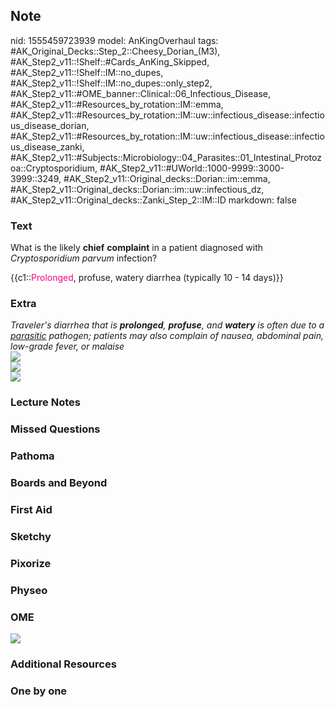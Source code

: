 ## Note
nid: 1555459723939
model: AnKingOverhaul
tags: #AK_Original_Decks::Step_2::Cheesy_Dorian_(M3), #AK_Step2_v11::!Shelf::#Cards_AnKing_Skipped, #AK_Step2_v11::!Shelf::IM::no_dupes, #AK_Step2_v11::!Shelf::IM::no_dupes::only_step2, #AK_Step2_v11::#OME_banner::Clinical::06_Infectious_Disease, #AK_Step2_v11::#Resources_by_rotation::IM::emma, #AK_Step2_v11::#Resources_by_rotation::IM::uw::infectious_disease::infectious_disease_dorian, #AK_Step2_v11::#Resources_by_rotation::IM::uw::infectious_disease::infectious_disease_zanki, #AK_Step2_v11::#Subjects::Microbiology::04_Parasites::01_Intestinal_Protozoa::Cryptosporidium, #AK_Step2_v11::#UWorld::1000-9999::3000-3999::3249, #AK_Step2_v11::Original_decks::Dorian::im::emma, #AK_Step2_v11::Original_decks::Dorian::im::uw::infectious_dz, #AK_Step2_v11::Original_decks::Zanki_Step_2::IM::ID
markdown: false

### Text
What is the likely <b>chief</b> <b>complaint</b> in a patient
diagnosed with <i>Cryptosporidium parvum</i> infection?
<div>
  {{c1::<font color="#FC0280">Prolonged</font>, profuse, watery
  diarrhea (typically 10 - 14 days)}}
</div>

### Extra
<div>
  <div style="display: inline !important;"></div><i>Traveler's
  diarrhea that is <b>prolonged</b>, <b>profuse</b>, and
  <b>watery</b> is often due to a <u>parasitic</u> pathogen;
  patients may also complain of nausea, abdominal pain, low-grade
  fever, or malaise</i>
</div>
<div>
  <div style="text-decoration: underline;"></div>
</div>
<div>
  <i><img src="paste-93054761435139.jpg"></i>
</div>
<div style="text-decoration: underline;">
  <i><u><img src="paste-2660680700264449.jpg"></u></i>
</div>
<div>
  <i><img src="paste-2660938398302209.jpg"></i>
</div>

### Lecture Notes


### Missed Questions


### Pathoma


### Boards and Beyond


### First Aid


### Sketchy


### Pixorize


### Physeo


### OME
<div class="ome-widget">
  <a href=
  "https://onlinemeded.org/spa/infectious-disease?ref=anki"><img src="_OME_AnkiFlashcards_Topic_6.png"></a>
</div>

### Additional Resources


### One by one

